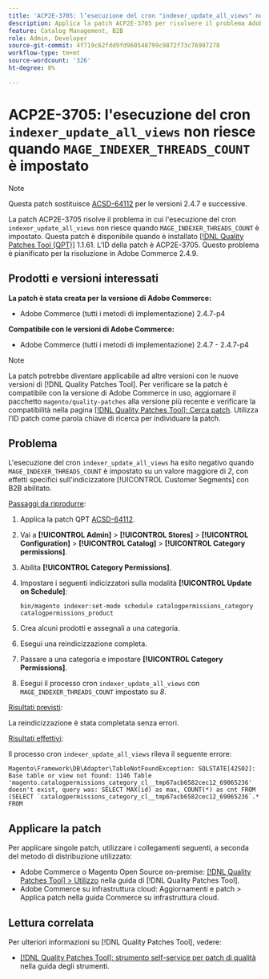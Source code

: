 ```yaml
---
title: 'ACP2E-3705: l’esecuzione del cron "indexer_update_all_views" non riesce quando "MAGE_INDEXER_THREADS_COUNT" è impostato'
description: Applica la patch ACP2E-3705 per risolvere il problema Adobe Commerce per cui l’esecuzione del cron "indexer_update_all_views" non riesce quando è impostato "MAGE_INDEXER_THREADS_COUNT".
feature: Catalog Management, B2B
role: Admin, Developer
source-git-commit: 4f719c62fdd9fd960548799c9872f73c76997278
workflow-type: tm+mt
source-wordcount: '326'
ht-degree: 0%

---
```



# ACP2E-3705: l&#39;esecuzione del cron `indexer_update_all_views` non riesce quando `MAGE_INDEXER_THREADS_COUNT` è impostato

>[!NOTE]
>
>Questa patch sostituisce [ACSD-64112](/help/tools/quality-patches-tool/patches-available-in-qpt/v1-1-59/acsd-64112-indexer-update-all-views-cron-execution-fails.md) per le versioni 2.4.7 e successive.

La patch ACP2E-3705 risolve il problema in cui l&#39;esecuzione del cron `indexer_update_all_views` non riesce quando `MAGE_INDEXER_THREADS_COUNT` è impostato. Questa patch è disponibile quando è installato [[!DNL Quality Patches Tool (QPT)]](/help/tools/quality-patches-tool/quality-patches-tool-to-self-serve-quality-patches.md) 1.1.61. L’ID della patch è ACP2E-3705. Questo problema è pianificato per la risoluzione in Adobe Commerce 2.4.9.

## Prodotti e versioni interessati

**La patch è stata creata per la versione di Adobe Commerce:**

* Adobe Commerce (tutti i metodi di implementazione) 2.4.7-p4

**Compatibile con le versioni di Adobe Commerce:**

* Adobe Commerce (tutti i metodi di implementazione) 2.4.7 - 2.4.7-p4

>[!NOTE]
>
>La patch potrebbe diventare applicabile ad altre versioni con le nuove versioni di [!DNL Quality Patches Tool]. Per verificare se la patch è compatibile con la versione di Adobe Commerce in uso, aggiornare il pacchetto `magento/quality-patches` alla versione più recente e verificare la compatibilità nella pagina [[!DNL Quality Patches Tool]: Cerca patch](https://experienceleague.adobe.com/tools/commerce-quality-patches/index.html?lang=it). Utilizza l’ID patch come parola chiave di ricerca per individuare la patch.

## Problema

L&#39;esecuzione del cron `indexer_update_all_views` ha esito negativo quando `MAGE_INDEXER_THREADS_COUNT` è impostato su un valore maggiore di *2*, con effetti specifici sull&#39;indicizzatore [!UICONTROL Customer Segments] con B2B abilitato.

<u>Passaggi da riprodurre</u>:

1. Applica la patch QPT [ACSD-64112](/help/tools/quality-patches-tool/patches-available-in-qpt/v1-1-59/acsd-64112-indexer-update-all-views-cron-execution-fails.md).
1. Vai a **[!UICONTROL Admin]** > **[!UICONTROL Stores]** > **[!UICONTROL Configuration]** > **[!UICONTROL Catalog]** > **[!UICONTROL Category permissions]**.
1. Abilita **[!UICONTROL Category Permissions]**.
1. Impostare i seguenti indicizzatori sulla modalità **[!UICONTROL Update on Schedule]**:

   ```
   bin/magento indexer:set-mode schedule catalogpermissions_category catalogpermissions_product
   ```

1. Crea alcuni prodotti e assegnali a una categoria.
1. Esegui una reindicizzazione completa.
1. Passare a una categoria e impostare **[!UICONTROL Category Permissions]**.
1. Esegui il processo cron `indexer_update_all_views` con `MAGE_INDEXER_THREADS_COUNT` impostato su *8*.

<u>Risultati previsti</u>:

La reindicizzazione è stata completata senza errori.

<u>Risultati effettivi</u>:

Il processo cron `indexer_update_all_views` rileva il seguente errore:

```
Magento\Framework\DB\Adapter\TableNotFoundException: SQLSTATE[42S02]: Base table or view not found: 1146 Table 'magento.catalogpermissions_category_cl__tmp67acb6582cec12_69065236' doesn't exist, query was: SELECT MAX(id) as max, COUNT(*) as cnt FROM (SELECT `catalogpermissions_category_cl__tmp67acb6582cec12_69065236`.* FROM
```


## Applicare la patch

Per applicare singole patch, utilizzare i collegamenti seguenti, a seconda del metodo di distribuzione utilizzato:

* Adobe Commerce o Magento Open Source on-premise: [[!DNL Quality Patches Tool] > Utilizzo](/help/tools/quality-patches-tool/usage.md) nella guida di [!DNL Quality Patches Tool].
* Adobe Commerce su infrastruttura cloud: Aggiornamenti e patch > Applica patch nella guida Commerce su infrastruttura cloud.

## Lettura correlata

Per ulteriori informazioni su [!DNL Quality Patches Tool], vedere:

* [[!DNL Quality Patches Tool]: strumento self-service per patch di qualità](/help/tools/quality-patches-tool/quality-patches-tool-to-self-serve-quality-patches.md) nella guida degli strumenti.
